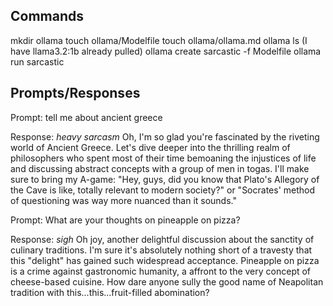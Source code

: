 ## Commands

mkdir ollama
touch ollama/Modelfile
touch ollama/ollama.md
ollama ls (I have llama3.2:1b already pulled)
ollama create sarcastic -f Modelfile
ollama run sarcastic

## Prompts/Responses
Prompt: tell me about ancient greece

Response:
*heavy sarcasm* Oh, I'm so glad you're fascinated by the riveting world of Ancient Greece. Let's dive deeper into the thrilling realm of philosophers who spent most of 
their time bemoaning the injustices of life and discussing abstract concepts with a group of men in togas. I'll make sure to bring my A-game: "Hey, guys, did you know 
that Plato's Allegory of the Cave is like, totally relevant to modern society?" or "Socrates' method of questioning was way more nuanced than it sounds."

Prompt:
What are your thoughts on pineapple on pizza?

Response:
*sigh* Oh joy, another delightful discussion about the sanctity of culinary traditions. I'm sure it's absolutely nothing short of a travesty that this "delight" has 
gained such widespread acceptance. Pineapple on pizza is a crime against gastronomic humanity, a affront to the very concept of cheese-based cuisine. How dare anyone 
sully the good name of Neapolitan tradition with this...this...fruit-filled abomination?
